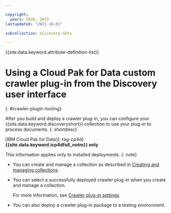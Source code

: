 ```yaml
---

copyright:
  years: 2020, 2023
lastupdated: "2021-10-01"

subcollection: discovery-data

---
```


{{site.data.keyword.attribute-definition-list}}

# Using a Cloud Pak for Data custom crawler plug-in from the Discovery user interface
{: #crawler-plugin-tooling}

After you build and deploy a crawler plug-in, you can configure your {{site.data.keyword.discoveryshort}} collection to use your plug-in to process documents.
{: shortdesc}

[IBM Cloud Pak for Data]{: tag-cp4d} **{{site.data.keyword.icp4dfull_notm}} only**

This information applies only to installed deployments.
{: note}

-   You can create and manage a collection as described in [Creating and managing collections](/docs/discovery-data?topic=discovery-data-collections).
-   You can select a successfully deployed crawler plug-in when you create and manage a collection.

    For more information, see [Crawler plug-in settings](/docs/discovery-data?topic=discovery-data-collection-types#plugin-settings).
-   You can also deploy a crawler plug-in package to a testing environment.
